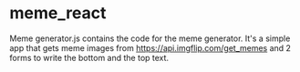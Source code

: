 # meme_react
Meme generator.js contains the code for the meme generator. It's a simple app that gets meme images from https://api.imgflip.com/get_memes and 2 forms to write the bottom and the top text.
